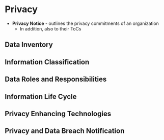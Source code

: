 # Privacy

* **Privacy Notice** - outlines the privacy commitments of an organization
  * In addition, also to their ToCs
    
## Data Inventory
## Information Classification
## Data Roles and Responsibilities
## Information Life Cycle
## Privacy Enhancing Technologies
## Privacy and Data Breach Notification
